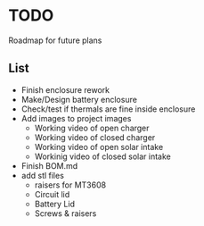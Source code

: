 # TODO
Roadmap for future plans
## List
 * Finish enclosure rework
 * Make/Design battery enclosure
 * Check/test if thermals are fine inside enclosure
 * Add images to project images
   * Working video of open charger
   * Working video of closed charger
   * Working video of open solar intake
   * Workinig video of closed solar intake
 * Finish BOM.md
 * add stl files
   * raisers for MT3608
   * Circuit lid
   * Battery Lid
   * Screws & raisers

